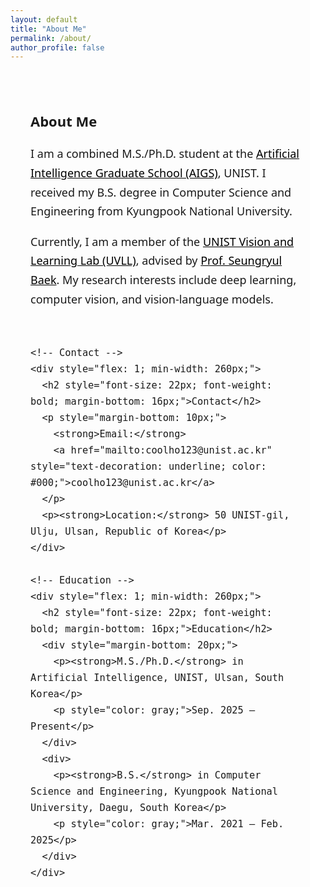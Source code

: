```yaml
---
layout: default
title: "About Me"
permalink: /about/
author_profile: false
---
```

<div style="max-width: 900px; margin: 0 auto; padding: 32px; font-size: 18px; line-height: 1.7; font-family: 'Segoe UI', sans-serif;">

  <!-- About Me -->
  <section style="margin-bottom: 40px;">
    <h2 style="font-size: 22px; font-weight: bold; margin-bottom: 16px;">About Me</h2>
    <p style="margin-bottom: 16px;">
      I am a combined M.S./Ph.D. student at the 
      <a href="https://aigs.unist.ac.kr/" style="text-decoration: underline; color: #000;">Artificial Intelligence Graduate School (AIGS)</a>, UNIST. 
      I received my B.S. degree in Computer Science and Engineering from Kyungpook National University.
    </p>
    <p>
      Currently, I am a member of the 
      <a href="https://vision.unist.ac.kr" style="text-decoration: underline; color: #000;">UNIST Vision and Learning Lab (UVLL)</a>, 
      advised by 
      <a href="https://sites.google.com/site/bsrvision00/" style="text-decoration: underline; color: #000;">Prof. Seungryul Baek</a>. 
      My research interests include deep learning, computer vision, and vision-language models.
    </p>
  </section>

  <!-- Contact & Education (side-by-side) -->
  <div style="display: flex; flex-wrap: wrap; gap: 40px;">
    
    <!-- Contact -->
    <div style="flex: 1; min-width: 260px;">
      <h2 style="font-size: 22px; font-weight: bold; margin-bottom: 16px;">Contact</h2>
      <p style="margin-bottom: 10px;">
        <strong>Email:</strong> 
        <a href="mailto:coolho123@unist.ac.kr" style="text-decoration: underline; color: #000;">coolho123@unist.ac.kr</a>
      </p>
      <p><strong>Location:</strong> 50 UNIST-gil, Ulju, Ulsan, Republic of Korea</p>
    </div>

    <!-- Education -->
    <div style="flex: 1; min-width: 260px;">
      <h2 style="font-size: 22px; font-weight: bold; margin-bottom: 16px;">Education</h2>
      <div style="margin-bottom: 20px;">
        <p><strong>M.S./Ph.D.</strong> in Artificial Intelligence, UNIST, Ulsan, South Korea</p>
        <p style="color: gray;">Sep. 2025 – Present</p>
      </div>
      <div>
        <p><strong>B.S.</strong> in Computer Science and Engineering, Kyungpook National University, Daegu, South Korea</p>
        <p style="color: gray;">Mar. 2021 – Feb. 2025</p>
      </div>
    </div>

  </div>
</div>



